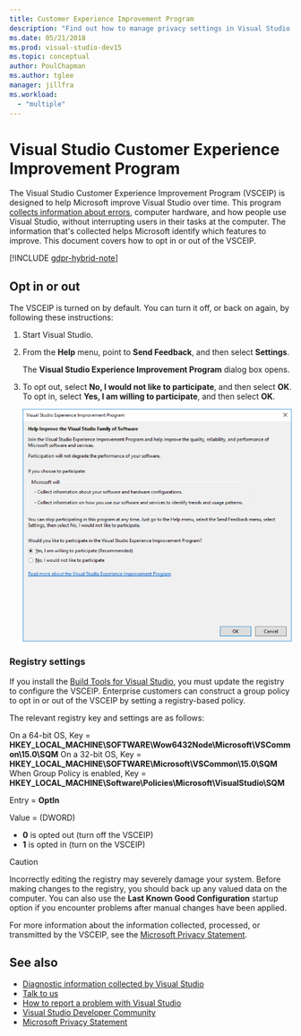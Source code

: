 ```yaml
---
title: Customer Experience Improvement Program
description: "Find out how to manage privacy settings in Visual Studio."
ms.date: 05/21/2018
ms.prod: visual-studio-dev15
ms.topic: conceptual
author: PoulChapman
ms.author: tglee
manager: jillfra
ms.workload:
  - "multiple"
---
```

# Visual Studio Customer Experience Improvement Program

The Visual Studio Customer Experience Improvement Program (VSCEIP) is designed to help Microsoft improve Visual Studio over time. This program [collects information about errors](../ide/diagnostic-data-collection.md), computer hardware, and how people use Visual Studio, without interrupting users in their tasks at the computer. The information that's collected helps Microsoft identify which features to improve. This document covers how to opt in or out of the VSCEIP.

[!INCLUDE [gdpr-hybrid-note](../misc/includes/gdpr-hybrid-note.md)]

## Opt in or out

The VSCEIP is turned on by default. You can turn it off, or back on again, by following these instructions:

1. Start Visual Studio.

1. From the **Help** menu, point to **Send Feedback**, and then select **Settings**.

   The **Visual Studio Experience Improvement Program** dialog box opens.

1. To opt out, select **No, I would not like to participate**, and then select **OK**.
   To opt in, select **Yes, I am willing to participate**, and then select **OK**.

   ![Visual Studio Experience Improvement Program dialog](media/experience-improvement-program.png)

### Registry settings

If you install the [Build Tools for Visual Studio](https://visualstudio.microsoft.com/downloads/#build-tools-for-visual-studio-2017), you must update the registry to configure the VSCEIP. Enterprise customers can construct a group policy to opt in or out of the VSCEIP by setting a registry-based policy.

The relevant registry key and settings are as follows:

On a 64-bit OS, Key = **HKEY_LOCAL_MACHINE\SOFTWARE\Wow6432Node\Microsoft\VSCommon\15.0\SQM**
On a 32-bit OS, Key = **HKEY_LOCAL_MACHINE\SOFTWARE\Microsoft\VSCommon\15.0\SQM**
When Group Policy is enabled, Key = **HKEY_LOCAL_MACHINE\Software\Policies\Microsoft\VisualStudio\SQM**

Entry = **OptIn**

Value = (DWORD)
- **0** is opted out (turn off the VSCEIP)
- **1** is opted in (turn on the VSCEIP)

> [!CAUTION]
> Incorrectly editing the registry may severely damage your system. Before making changes to the registry, you should back up any valued data on the computer. You can also use the **Last Known Good Configuration** startup option if you encounter problems after manual changes have been applied.

For more information about the information collected, processed, or transmitted by the VSCEIP, see the [Microsoft Privacy Statement](https://privacy.microsoft.com/privacystatement).

## See also

* [Diagnostic information collected by Visual Studio](diagnostic-data-collection.md)
* [Talk to us](../ide/talk-to-us.md)
* [How to report a problem with Visual Studio](../ide/how-to-report-a-problem-with-visual-studio-2017.md)
* [Visual Studio Developer Community](https://developercommunity.visualstudio.com/)
* [Microsoft Privacy Statement](https://privacy.microsoft.com/privacystatement)
